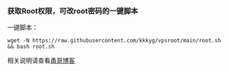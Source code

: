 ### 获取Root权限，可改root密码的一键脚本

一键脚本：

```
wget -N https://raw.githubusercontent.com/kkkyg/vpsroot/main/root.sh && bash root.sh
```

相关说明请查看[甬哥博客](https://kkkyg.blogspot.com/2022/02/vpsrootrooteuservhax-ipv6oraclegpcibm.html)
